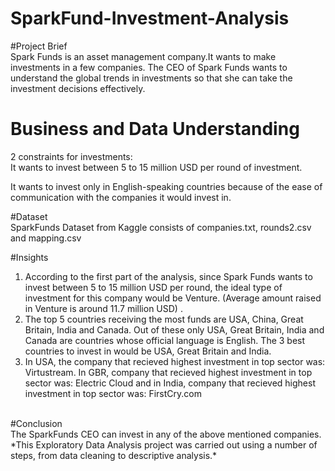 # SparkFund-Investment-Analysis
#Project Brief <br>
Spark Funds is an asset management company.It wants to make investments in a few companies. The CEO of Spark Funds wants to understand the global trends in investments so that she can take the investment decisions effectively. <br>
# Business and Data Understanding
2 constraints for investments: <br>
It wants to invest between 5 to 15 million USD per round of investment. <br>

It wants to invest only in English-speaking countries because of the ease of communication with the companies it would invest in. <br>

#Dataset <br>
SparkFunds Dataset from Kaggle consists of companies.txt, rounds2.csv and mapping.csv <br>

#Insights <br>
1. According to the first part of the analysis, since Spark Funds wants to invest between 5 to 15 million USD per round, the ideal type of investment for this company would be Venture. (Average amount raised in Venture is around 11.7 million USD) .
2. The top 5 countries receiving the most funds are USA, China, Great Britain, India and Canada. Out of these only USA, Great Britain, India and Canada are countries whose official language is English. The 3 best countries to invest in would be USA, Great Britain and India.
3. In USA, the company that recieved highest investment in top sector was: Virtustream. In GBR, company that recieved highest investment in top sector was: Electric Cloud and in India, company that recieved highest investment in top sector was: FirstCry.com
<br>
#Conclusion <br>
The SparkFunds CEO can invest in any of the above mentioned companies.
<br>
*This Exploratory Data Analysis project was carried out using a number of steps, from data cleaning to descriptive analysis.* 
   
